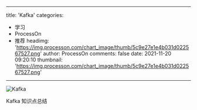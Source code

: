 
---
title: 'Kafka'
categories: 
 - 学习
 - ProcessOn
 - 推荐
headimg: 'https://img.processon.com/chart_image/thumb/5c9e27e1e4b031d022567527.png'
author: ProcessOn
comments: false
date: 2021-11-20 09:20:10
thumbnail: 'https://img.processon.com/chart_image/thumb/5c9e27e1e4b031d022567527.png'
---

<div>   
<img class="thumb" alt="Kafka" src="https://img.processon.com/chart_image/thumb/5c9e27e1e4b031d022567527.png" referrerpolicy="no-referrer">
<p>Kafka 知识点总结</p>  
</div>
            